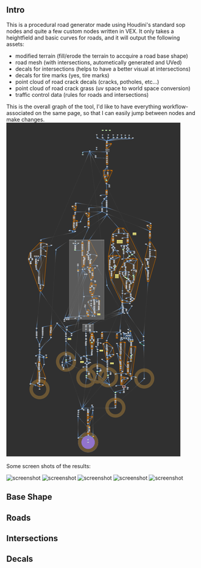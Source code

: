 ## Intro

This is a procedural road generator made using Houdini's standard sop nodes and quite a few custom nodes written in VEX. It only takes a heightfield and basic 
curves for roads, and it will output the following assets:
  - modified terrain (fill/erode the terrain to accquire a road base shape)
  - road mesh (with intersections, autometically generated and UVed)
  - decals for intersections (helps to have a better visual at intersections)
  - decals for tire marks (yes, tire marks)
  - point cloud of road crack decals (cracks, potholes, etc...)
  - point cloud of road crack grass (uv space to world space conversion)
  - traffic control data (rules for roads and intersections)

This is the overall graph of the tool, I'd like to have everything workflow-associated on the same page, so that I can easily jump between nodes and make changes.   
![screenshot](https://github.com/slcoddity/slcoddity.github.io/blob/master/assets/Screenshot%202022-12-21%20111310.png?raw=true)

Some screen shots of the results:

![screenshot](https://github.com/slcoddity/slcoddity.github.io/blob/master/assets/Screenshot%202022-12-25%20203830.png?raw=true)
![screenshot](https://github.com/slcoddity/slcoddity.github.io/blob/master/assets/Screenshot%202022-12-25%20204205.png?raw=true)
![screenshot](https://github.com/slcoddity/slcoddity.github.io/blob/master/assets/Screenshot%202022-12-25%20204304.png?raw=true)
![screenshot](https://github.com/slcoddity/slcoddity.github.io/blob/master/assets/Screenshot%202022-12-25%20204437.png?raw=true)
![screenshot](https://github.com/slcoddity/slcoddity.github.io/blob/master/assets/Screenshot%202022-12-25%20205234.png?raw=true)

## Base Shape

## Roads

## Intersections

## Decals
